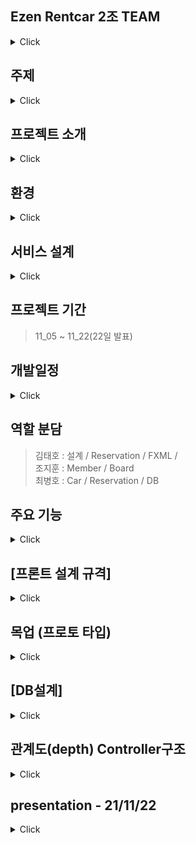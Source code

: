 ## Ezen Rentcar 2조 TEAM
<details>
<summary>Click</summary>
<div markdown="1">
  
- 렌트카 서비스의 구축을 목표로 잡았습니다.
- 차량등록과 예약시스템이 렌트카 서비스의 핵심..
  
</div>
</details>

## 주제 
<details>
<summary>Click</summary>
<div markdown="1">
  
- 렌트카 예약 관리 시스템 
  
</div>
</details>

## 프로젝트 소개
<details>
<summary>Click</summary>
<div markdown="1">
  
<p>사용자와 관리자의 서비스를 기반으로 한 렌트카 예약 관리 시스템을 구축할 것 입니다. </p>
<p>관리자와 사용자간의 편리한 서비스를 구축하기위해 차량관리, 예약관리, 사용자와 관리자간의 소통시스템을 위주로 설계하였습니다.</p>

</div>
</details>

## 환경


<details>
<summary>Click</summary>
<div markdown="1">
  
  
![사용 가능 스택](https://user-images.githubusercontent.com/61840067/141501552-a8794837-9fed-4b3a-b191-fb57eaa6070c.PNG)
- jdk11
- JavaFx 
- raspberrypi (rasbian) debian linux
- MariaDB(server)<br>
- Git<br>
- Eclipse<br>

</div>
</details>

## 서비스 설계 
<details>
<summary>Click</summary>
<div markdown="1">
  
![Rent_11_05 요구사항 기능](https://user-images.githubusercontent.com/61840067/140478880-b6c64bdd-ea4e-45a0-ad89-d6e1c6421d12.JPG)
</div>
</details>

## 프로젝트 기간
> 11_05 ~ 11_22(22일 발표)

## 개발일정 

<details>
<summary>Click</summary>
<div markdown="1">
  
|날짜|내용|
|----|----|
|2021.11.05|주제 선정 및 화면 목업 및 로고 제작 및 주요기능 세부 설정 및 서비스 기능 설계|
|2021.11.08|Database 설계 초안, 메인폰트 및 화면규격, 메인 색상 테마 결정 |
|2021.11.09|Database 설계 완성, 화면 관계도 초안 작성 |
|2021.11.10|화면 관계도 [완료]|
|2021.11.11|DB 외부 서버 연동(라즈베리파아 마리아 DB 연동), 씬빌더 FXML 제작 , 로그인 페이지 서버연동 확인|
|2021.11.12 ~ 2021.11.16|개인 작업|
|2021.11.17 ~ 2021.11.21|프로젝트 연결 및 오류 수정|
|2021.11.22|프로젝트 발표|

</div>
</details>

## 역할 분담
> 김태호 : 설계 / Reservation / FXML /<br>
> 조지훈 : Member / Board <br>
> 최병호 : Car / Reservation / DB

## 주요 기능
<details>
<summary>Click</summary>
<div markdown="1">
  
> 손님
  1. 회원가입 
  2. 로그인
  3. 아이디 찾기
  4. 비밀번호 찾기

> 관리자
  1. 차량등록 
  2. 예약리스트
  3. 예약관리
  
> 예약시스템
  1. 예약
  2. 예약확인
  3. 예약취소
  
</div>
</details>

## [프론트 설계 규격]

<details>
<summary>Click</summary>
<div markdown="1">

<h3>1. 화면 규격</h3>
  <p><h4>1280 x 720</h4></p>
  
<h3>2. 메인 폰트</h3><br> 
  
  <img src="https://user-images.githubusercontent.com/61840067/141503419-d5e5f12e-58c6-420b-859e-f131bbddcdd2.png"  width="400" height="200"/>
  
<h3>3. 메인 색상 테마</h3><br> 
  
  <img src="https://user-images.githubusercontent.com/61840067/141503065-27d27c9e-8bfd-48ef-b5f1-98f530d32637.png"  width="400" height="200"/>

<h3>4. 로고</h3><br>
  
  <img src="https://user-images.githubusercontent.com/61840067/141504200-7af136e7-561a-45d7-8901-d591a37ec9f6.png"  width="400" height="200"/>
  
</div>
</details>

## 목업 (프로토 타입)
<details>
<summary>Click</summary>
<div markdown="1">
  
![asd drawio](https://user-images.githubusercontent.com/61840067/140482872-9e33d121-18b2-45b6-a30c-e6db083a6606.png)
  
</div>
</details>

## [DB설계]
<details>
<summary>Click</summary>
<div markdown="1">
  
![2021_11_10_11](https://user-images.githubusercontent.com/61840067/141075556-f27d0112-2603-4c38-be8f-52868a439a04.png)

</div>
</details>

## 관계도(depth) Controller구조
<details>
<summary>Click</summary>
<div markdown="1">
  
![2021_11_10_17 (관계도 당일날짜 재정리) drawio](https://user-images.githubusercontent.com/61840067/141075388-9e2518fb-fb97-452b-9356-bb09f054e52e.png)

</div>
</details>

## presentation - 21/11/22 
<details>
<summary>Click</summary>
<div markdown="1">
  
  <div>■ 발표자 : 최병호</div>
  <hr>
  <div>
    ■ 발표자료
[211122-발표자료.pdf](https://github.com/cbh1124/Ezen_newrent/files/7579010/211122-.pdf)

  </div>
  <hr>
  <div>■ 주요 메소드 및 기능1개 소개</div>
   1. 날짜선택 (렌트일/ 반납일) 
   2. 검색 및 카테고리 선택 후 search 
   3. 차량리스트 선택 및 선택하기 
   4. 예약하기 >> 팝업창 >> SQL DB반영 

  <hr>
  <br>
  
  <div>■ 보완할 점
    <p> 1. 게시판 미완성</p>
    <p> 2. 예약시스템의 반납여부의 부재</p>
    <p> 3. 소통의 중요성</p>
    <p> 4. DB 설계 (자동차와 예약자간의 pk fk 간의 문제점) </p>
    <p> 5. home controller 미완성 </p>
  </div>
  
  
  <hr>
  <br>
  <div>■ 느낀점, 힘들었던점, 힘들었을때 해결했던 방법</div>
  <ul>
    <br>
    <p> >> 조지훈</p>
    <li> 느낀점 : 새로 배운 fx를 사용하는 프로젝트라 어려우면서도 재미있게 작업을 하였습니다.</li>
    <li> 힘들었던 점 : 제가 담당한 부분은 주로 수업시간에 진행했던 회원 부분과 게시판 부분이었는데, 수업시간에 배운 부분이지만, 조금 더 다른 부분을 추가하려고 하면 구현이 되지 않는 부분들이 생겨서 시간을 많이 소비한 부분이 아쉬웠습니다.</li>
    <li> 해결방법 : 제가 모르는 부분을 팀원들과의 소통으로 많은 부분을 해결할 수 있었습니다.</li>
    <br>
    <p> >> 최병호</p>
    <li> 느낀점 : 이번 프로젝트를 진행하면서 안되는 부분을 해결하면서 많이 배웠습니다. 프로젝트를 진행하는 실무적인 활동이 저에게 이해가 안되는 퍼즐들을 맞춰주었습니다.  </li>
        <li> 힘들었던 점 : 설계와 소통 화합이 가장 어려웠습니다. 초기설계의 중요성과 소통의 중요성을 다시 한번 더 알게되는 좋은 계기가 되었는데 팀원들과 다른 관점으로 바라보는 설계와 코드를 짜면서 진행하는 소통의 부재가 후에 많은 후회를 주었습니다.   </li>
    <li> 해결방법 : 제일 중요한건 소통인것 같습니다. 한번씩 제가 해결이 안될때마다 누군가와 같이 코드를 짜거나 설계를 짠다는것이 저의 관점에서 막힌점을 다른점으로 볼 수 있어서 그런 부분이 가장 중요했던것 같습니다.    </li>
    <br>
    <p> >> 김태호</p>
    <li> 느낀점 : 콘솔프로젝트랑 다르게 fxml을 토대로 코드를 따오고, 화면시각적인 모습을 같이 구현해보니 보다 흥미롭게 작업을 진행할 수 있었습니다. </li>
    <li> 힘들었던 점 : 주요메인인 예약메소드가 후반부에 작업이 진행되어 구현하는데 진행이 더디게 된점이 아쉬웠고, 수업시간 이외에 이용하는 코드들을 많이 찾아보았지만, 구현하는데 어려움이 있었습니다.</li>
    <li> 해결방법 : 서로 모르는 것들과 충분한 토의를 통하여서 각자 맡은 할일을 묵묵히 수행해준 덕분에 구현하는데 큰 힘이 된 거 같습니다.</li>
  </ul>


</div>
</details>







